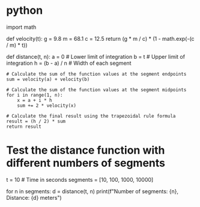 # python
import math

def velocity(t):
    g = 9.8
    m = 68.1
    c = 12.5
    return (g * m / c) * (1 - math.exp(-(c / m) * t))

def distance(t, n):
    a = 0  # Lower limit of integration
    b = t  # Upper limit of integration
    h = (b - a) / n  # Width of each segment

    # Calculate the sum of the function values at the segment endpoints
    sum = velocity(a) + velocity(b)

    # Calculate the sum of the function values at the segment midpoints
    for i in range(1, n):
        x = a + i * h
        sum += 2 * velocity(x)

    # Calculate the final result using the trapezoidal rule formula
    result = (h / 2) * sum
    return result

# Test the distance function with different numbers of segments
t = 10  # Time in seconds
segments = [10, 100, 1000, 10000]

for n in segments:
    d = distance(t, n)
    print(f"Number of segments: {n}, Distance: {d} meters")
